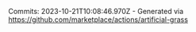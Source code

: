 Commits: 2023-10-21T10:08:46.970Z - Generated via https://github.com/marketplace/actions/artificial-grass
<br>
